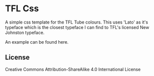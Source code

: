 # TFL Css

A simple css template for the TFL Tube colours. This uses 'Lato' as it's typeface which is the closest typeface I can find to TFL's licensed New Johnston typeface. 

An example can be found here.

## License

Creative Commons Attribution-ShareAlike 4.0 International License
